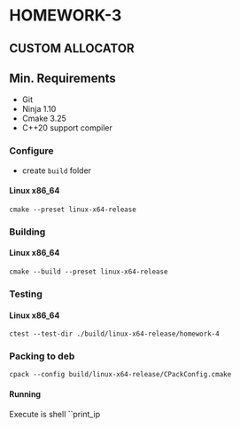# HOMEWORK-3

## CUSTOM ALLOCATOR

## Min. Requirements

+ Git
+ Ninja 1.10
+ Cmake 3.25
+ C++20 support compiler

### Configure

* create `build` folder

#### Linux x86_64

`cmake --preset linux-x64-release`

### Building

#### Linux x86_64

`cmake --build --preset linux-x64-release`


### Testing

#### Linux x86_64

`ctest --test-dir ./build/linux-x64-release/homework-4`

### Packing to deb

`cpack --config build/linux-x64-release/CPackConfig.cmake`

#### Running

Execute is shell ``print_ip
